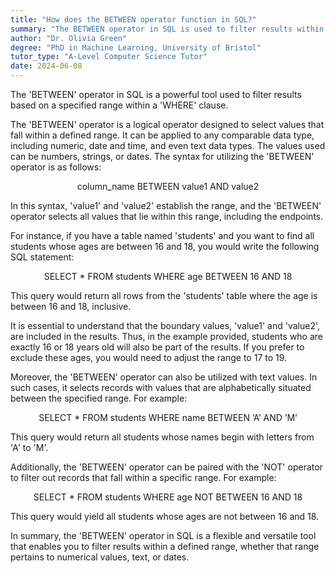 ```yaml
---
title: "How does the BETWEEN operator function in SQL?"
summary: "The BETWEEN operator in SQL is used to filter results within a specific range in a WHERE clause."
author: "Dr. Olivia Green"
degree: "PhD in Machine Learning, University of Bristol"
tutor_type: "A-Level Computer Science Tutor"
date: 2024-06-08
---
```


The 'BETWEEN' operator in SQL is a powerful tool used to filter results based on a specified range within a 'WHERE' clause.

The 'BETWEEN' operator is a logical operator designed to select values that fall within a defined range. It can be applied to any comparable data type, including numeric, date and time, and even text data types. The values used can be numbers, strings, or dates. The syntax for utilizing the 'BETWEEN' operator is as follows:

$$
\text{column\_name} \text{ BETWEEN value1 AND value2}
$$

In this syntax, 'value1' and 'value2' establish the range, and the 'BETWEEN' operator selects all values that lie within this range, including the endpoints.

For instance, if you have a table named 'students' and you want to find all students whose ages are between $16$ and $18$, you would write the following SQL statement:

$$
\text{SELECT * FROM students WHERE age BETWEEN 16 AND 18}
$$

This query would return all rows from the 'students' table where the age is between $16$ and $18$, inclusive.

It is essential to understand that the boundary values, 'value1' and 'value2', are included in the results. Thus, in the example provided, students who are exactly $16$ or $18$ years old will also be part of the results. If you prefer to exclude these ages, you would need to adjust the range to $17$ to $19$.

Moreover, the 'BETWEEN' operator can also be utilized with text values. In such cases, it selects records with values that are alphabetically situated between the specified range. For example:

$$
\text{SELECT * FROM students WHERE name BETWEEN 'A' AND 'M'}
$$

This query would return all students whose names begin with letters from 'A' to 'M'.

Additionally, the 'BETWEEN' operator can be paired with the 'NOT' operator to filter out records that fall within a specific range. For example:

$$
\text{SELECT * FROM students WHERE age NOT BETWEEN 16 AND 18}
$$

This query would yield all students whose ages are not between $16$ and $18$.

In summary, the 'BETWEEN' operator in SQL is a flexible and versatile tool that enables you to filter results within a defined range, whether that range pertains to numerical values, text, or dates.
    